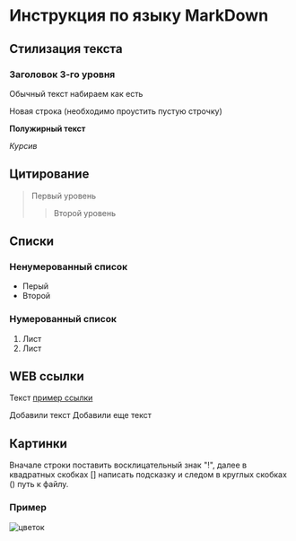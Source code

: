  # Инструкция по языку MarkDown

 ## Стилизация текста

 ### Заголовок 3-го уровня

 Обычный текст набираем как есть

 Новая строка (необходимо проустить пустую строчку)

 **Полужирный текст**

 *Курсив*

## Цитирование 

>Первый уровень
>>Второй уровень

## Списки

### Ненумерованный список
* Перый
* Второй

### Нумерованный список
1. Лист
2. Лист 

## WEB ссылки
Текст [пример ссылки](http.yandex.ru "Всплывающая подсказка")

Добавили текст
Добавили еще текст
## Картинки
Вначале строки поставить восклицательный знак "!", далее в квадратных скобках [] написать  подсказку и следом в круглых скобках () путь к файлу.
### Пример
![цветок](flower.jpg)
